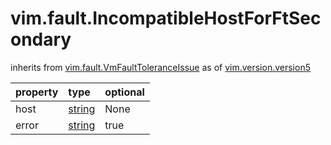 vim.fault.IncompatibleHostForFtSecondary
========================================
inherits from [vim.fault.VmFaultToleranceIssue](docs/vim.fault.VmFaultToleranceIssue.md)
as of [vim.version.version5](docs/vim.version.md)

| property | type | optional |
|:---------|:-----|:---------|
| host | [string](string.md "string") | None |
| error | [string](string.md "string") | true |
